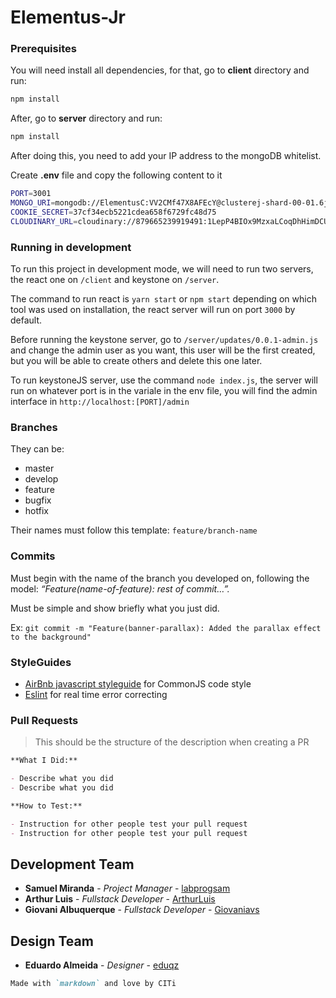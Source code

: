 # Elementus-Jr

### Prerequisites

You will need install all dependencies, for that, go to **client** directory and run:

```bash
npm install
```

After, go to **server** directory and run:

```bash
npm install
```
After doing this, you need to add your IP address to the mongoDB whitelist.

Create **.env** file and copy the following content to it

```bash
PORT=3001
MONGO_URI=mongodb://ElementusC:VV2CMf47X8AFEcY@clusterej-shard-00-01.6jmt7.mongodb.net:27017/PROJECT-0?ssl=true&replicaSet=atlas-qlu6p1-shard-0&authSource=admin&retryWrites=true&w=majority
COOKIE_SECRET=37cf34ecb5221cdea658f6729fc48d75
CLOUDINARY_URL=cloudinary://879665239919491:1LepP4BIOx9MzxaLCoqDhHimDCU@djnvgbvjb
```

### Running in development
To run this project in development mode, we will need to run two servers, the react one on `/client` and keystone on `/server`.

The command to run react is `yarn start` or `npm start` depending on which tool was used on installation, the react server will run on port `3000` by default.

Before running the keystone server, go to `/server/updates/0.0.1-admin.js` and change the admin user as you want, this user will be the first created, but you will be able to create others and delete this one later.

To run keystoneJS server, use the command `node index.js`, the server will run on whatever port is in the variale in the env file, you will find the admin interface in `http://localhost:[PORT]/admin`

### Branches
They can be:
+ master
+ develop
+ feature
+ bugfix
+ hotfix

Their names must follow this template: `feature/branch-name`

### Commits
Must begin with the name of the branch you developed on, following the model: _“Feature(name-of-feature): rest of commit…”._

Must be simple and show briefly what you just did.

Ex: `git commit -m "Feature(banner-parallax): Added the parallax effect to the background"`

### StyleGuides
- [AirBnb javascript styleguide](https://github.com/airbnb/javascript) for CommonJS code style
- [Eslint](https://eslint.org/) for real time error correcting

### Pull Requests

> This should be the structure of the description when creating a PR

```markdown
**What I Did:**

- Describe what you did
- Describe what you did

**How to Test:**

- Instruction for other people test your pull request
- Instruction for other people test your pull request
```

## Development Team

* **Samuel Miranda** - *Project Manager* - [labprogsam](https://github.com/labprogsam)
* **Arthur Luis** - *Fullstack Developer* - [ArthurLuis](https://github.com/ArthurLuis)
* **Giovani Albuquerque** - *Fullstack Developer* - [Giovaniavs](https://github.com/Giovaniavs)

## Design Team

* **Eduardo Almeida** - *Designer* - [eduqz](https://github.com/eduqz)

```markdown
Made with `markdown` and love by CITi
```
